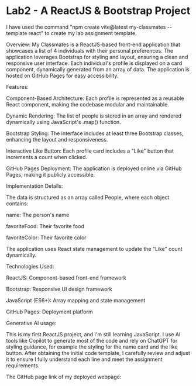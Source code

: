 # Lab2 - A ReactJS & Bootstrap Project
I have used the command "npm create vite@latest my-classmates --template react" to create my lab assignment template.

Overview:
My Classmates is a ReactJS-based front-end application that showcases a list of 4 individuals with their personal preferences. The application leverages Bootstrap for styling and layout, ensuring a clean and responsive user interface. Each individual's profile is displayed on a card component, dynamically generated from an array of data. The application is hosted on GitHub Pages for easy accessibility.

Features:

Component-Based Architecture: Each profile is represented as a reusable React component, making the codebase modular and maintainable.

Dynamic Rendering: The list of people is stored in an array and rendered dynamically using JavaScript's .map() function.

Bootstrap Styling: The interface includes at least three Bootstrap classes, enhancing the layout and responsiveness.

Interactive Like Button: Each profile card includes a "Like" button that increments a count when clicked.

GitHub Pages Deployment: The application is deployed online via GitHub Pages, making it publicly accessible.

Implementation Details:

The data is structured as an array called People, where each object contains:

name: The person's name

favoriteFood: Their favorite food

favoriteColor: Their favorite color

The application uses React state management to update the "Like" count dynamically.

Technologies Used:

ReactJS: Component-based front-end framework

Bootstrap: Responsive UI design framework

JavaScript (ES6+): Array mapping and state management

GitHub Pages: Deployment platform

Generative AI usage: 

This is my first ReactJS project, and I'm still learning JavaScript. I use AI tools like Copilot to generate most of the code and rely on ChatGPT for styling guidance, for example the styling for the name card and the like button. After obtaining the initial code template, I carefully review and adjust it to ensure I fully understand each line and meet the assignment requirements.

The GitHub page link of my deployed webpage: 

<!-- # React + Vite

This template provides a minimal setup to get React working in Vite with HMR and some ESLint rules.

Currently, two official plugins are available:

- [@vitejs/plugin-react](https://github.com/vitejs/vite-plugin-react/blob/main/packages/plugin-react/README.md) uses [Babel](https://babeljs.io/) for Fast Refresh
- [@vitejs/plugin-react-swc](https://github.com/vitejs/vite-plugin-react-swc) uses [SWC](https://swc.rs/) for Fast Refresh -->
